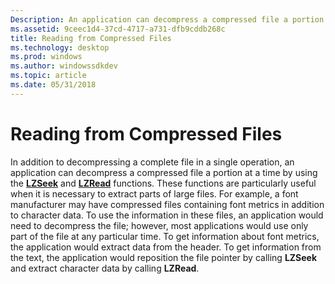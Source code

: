 ```yaml
---
Description: An application can decompress a compressed file a portion at a time by using the LZSeek and LZRead functions.
ms.assetid: 9ceec1d4-37cd-4717-a731-dfb9cddb268c
title: Reading from Compressed Files
ms.technology: desktop
ms.prod: windows
ms.author: windowssdkdev
ms.topic: article
ms.date: 05/31/2018
---
```


# Reading from Compressed Files

In addition to decompressing a complete file in a single operation, an application can decompress a compressed file a portion at a time by using the [**LZSeek**](/windows/desktop/api/LzExpand/nf-lzexpand-lzseek) and [**LZRead**](/windows/desktop/api/LzExpand/nf-lzexpand-lzread) functions. These functions are particularly useful when it is necessary to extract parts of large files. For example, a font manufacturer may have compressed files containing font metrics in addition to character data. To use the information in these files, an application would need to decompress the file; however, most applications would use only part of the file at any particular time. To get information about font metrics, the application would extract data from the header. To get information from the text, the application would reposition the file pointer by calling **LZSeek** and extract character data by calling **LZRead**.

 

 



